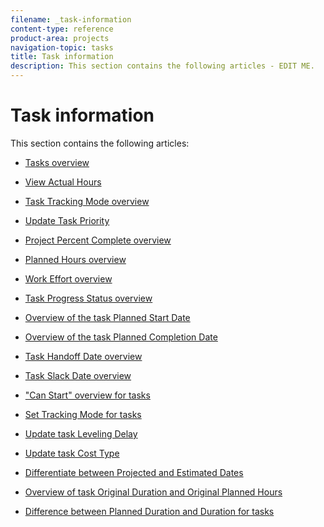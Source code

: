 ```yaml
---
filename: _task-information
content-type: reference
product-area: projects
navigation-topic: tasks
title: Task information
description: This section contains the following articles - EDIT ME.
---
```


# Task information

This section contains the following articles:

* [Tasks overview](../../../manage-work/tasks/task-information/tasks-overview.md) 
* [View Actual Hours](../../../manage-work/tasks/task-information/actual-hours.md) 
* [Task Tracking Mode overview](../../../manage-work/tasks/task-information/task-tracking-mode.md) 
* [Update Task Priority](../../../manage-work/tasks/task-information/task-priority.md) 
* [Project Percent Complete overview](../../../manage-work/tasks/task-information/project-percent-complete.md) 
* [Planned Hours overview](../../../manage-work/tasks/task-information/planned-hours.md) 
* [Work Effort overview](../../../manage-work/tasks/task-information/work-effort.md) 
* [Task Progress Status overview](../../../manage-work/tasks/task-information/task-progress-status.md) 
* [Overview of the task Planned Start Date](../../../manage-work/tasks/task-information/task-planned-start-date.md) 
* [Overview of the task Planned Completion Date](../../../manage-work/tasks/task-information/task-planned-completion-date.md) 
* [Task Handoff Date overview](../../../manage-work/tasks/task-information/handoff-task-date.md) 
* [Task Slack Date overview](../../../manage-work/tasks/task-information/task-slack-date.md) 
* ["Can Start" overview for tasks](../../../manage-work/tasks/task-information/can-start-task-overview.md) 
* [Set Tracking Mode for tasks](../../../manage-work/tasks/task-information/set-tracking-mode-for-tasks.md) 
* [Update task Leveling Delay](../../../manage-work/tasks/task-information/task-leveling-delay.md) 
* [Update task Cost Type](../../../manage-work/tasks/task-information/update-task-cost-type.md) 
* [Differentiate between Projected and Estimated Dates](../../../manage-work/tasks/task-information/differentiate-projected-estimated-dates.md) 
* [Overview of task Original Duration and Original Planned Hours](../../../manage-work/tasks/task-information/task-original-duration-and-original-planned-hours.md) 
* [Difference between Planned Duration and Duration for tasks](../../../manage-work/tasks/task-information/planned-duration-vs-duration-for-tasks.md)

  <!--
  <li data-mc-conditions="QuicksilverOrClassic.Draft mode"><a href="../../../manage-work/tasks/task-information/project-task-issue-dates.md" class="MCXref xref" xrefformat="{para}">Overview of project, task, and issue dates</a> </li>
  -->

